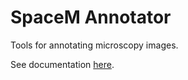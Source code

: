 # SpaceM Annotator
Tools for annotating microscopy images.

See documentation [here](https://abailoni.github.io/spacem_annotator).

